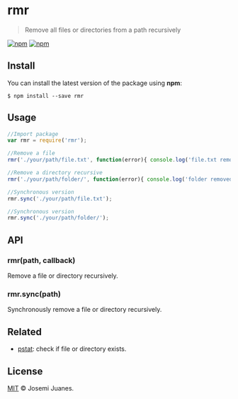# rmr

> Remove all files or directories from a path recursively

[![npm](https://img.shields.io/npm/v/rmr.svg?style=flat-square)](https://www.npmjs.com/package/rmr)
[![npm](https://img.shields.io/npm/dt/rmr.svg?style=flat-square)](https://www.npmjs.com/package/rmr)


## Install

You can install the latest version of the package using **npm**:

```
$ npm install --save rmr
```

## Usage

```javascript
//Import package
var rmr = require('rmr');

//Remove a file
rmr('./your/path/file.txt', function(error){ console.log('file.txt removed'); });

//Remove a directory recursive
rmr('./your/path/folder/', function(error){ console.log('folder removed'); });

//Synchronous version
rmr.sync('./your/path/file.txt');

//Synchronous version
rmr.sync('./your/path/folder/');
```

## API

### rmr(path, callback)

Remove a file or directory recursively.

### rmr.sync(path)

Synchronously remove a file or directory recursively.


## Related

- [pstat](https://github.com/jmjuanes/pstat): check if file or directory exists.

## License

[MIT](./LICENSE) &copy; Josemi Juanes.

